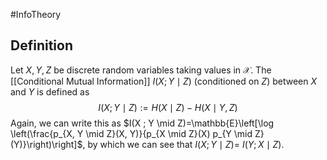 #InfoTheory 
## Definition
Let $X, Y, Z$ be discrete random variables taking values in $\mathcal{X}$. The [[Conditional Mutual Information]] $I(X ; Y \mid Z)$ (conditioned on $Z)$ between $X$ and $Y$ is defined as
$$
I(X ; Y \mid Z):=H(X \mid Z)-H(X \mid Y, Z)
$$
Again, we can write this as $I(X ; Y \mid Z)=\mathbb{E}\left[\log \left(\frac{p_{X, Y \mid Z}(X, Y)}{p_{X \mid Z}(X) p_{Y \mid Z}(Y)}\right)\right]$, by which we can see that $I(X ; Y \mid Z)=$ $I(Y ; X \mid Z)$.